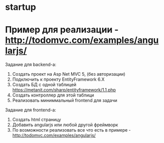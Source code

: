 # startup

# Пример для реализации - http://todomvc.com/examples/angularjs/ 

Задание для backend-a:
1. Создать проект на Asp Net MVC 5, (без авторизации)
2. Подключить к проекту EntityFramework 6.X 
3. Создать БД с одной таблицей  https://metanit.com/sharp/entityframework/1.1.php
4. Создать контроллер для этой таблици 
5. Реализовать миниммальный frontend для задачи


Задание для frontend-a:
1. Создать html страницу 
2. Добавить angularjs или любой другой фреймворк
3. По возможности реализовать все что есть в примере  - http://todomvc.com/examples/angularjs/ 
